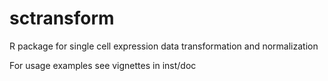 # sctransform
R package for single cell expression data transformation and normalization

For usage examples see vignettes in inst/doc
